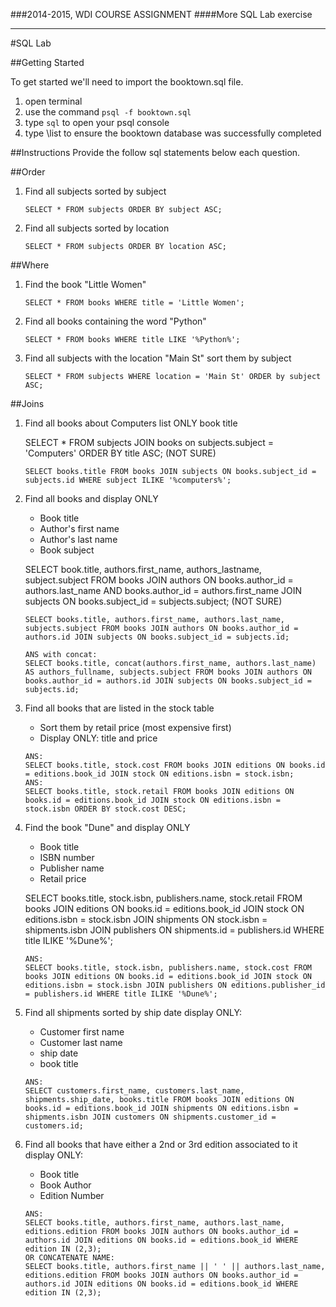 ###2014-2015, WDI COURSE ASSIGNMENT
####More SQL Lab exercise
***

#SQL Lab


##Getting Started

To get started we'll need to import the booktown.sql file.

1. open terminal
2. use the command `psql -f booktown.sql`
3. type `sql` to open your psql console
4. type \list to ensure the booktown database was successfully completed

##Instructions
Provide the follow sql statements below each question.

##Order
1. Find all subjects sorted by subject

	```
	SELECT * FROM subjects ORDER BY subject ASC;
	```

2. Find all subjects sorted by location

	```
	SELECT * FROM subjects ORDER BY location ASC;
	```

##Where
1. Find the book "Little Women"

   ```
   SELECT * FROM books WHERE title = 'Little Women';
   ```

2. Find all books containing the word "Python"

   ```
   SELECT * FROM books WHERE title LIKE '%Python%';
   ```

3. Find all subjects with the location "Main St" sort them by subject

   ```
   SELECT * FROM subjects WHERE location = 'Main St' ORDER by subject ASC;
   ```


##Joins

1. Find all books about Computers list ONLY book title

   SELECT * FROM subjects JOIN books on subjects.subject = 'Computers' ORDER BY title ASC; (NOT SURE)

   ```
   SELECT books.title FROM books JOIN subjects ON books.subject_id = subjects.id WHERE subject ILIKE '%computers%';
   ```


2. Find all books and display ONLY
	* Book title
	* Author's first name
	* Author's last name
	* Book subject


	SELECT book.title, authors.first_name, authors_lastname, subject.subject FROM books JOIN authors ON books.author_id = authors.last_name AND books.author_id = authors.first_name JOIN subjects ON books.subject_id = subjects.subject; (NOT SURE)

	```
	SELECT books.title, authors.first_name, authors.last_name, subjects.subject FROM books JOIN authors ON books.author_id = authors.id JOIN subjects ON books.subject_id = subjects.id;

	ANS with concat:
	SELECT books.title, concat(authors.first_name, authors.last_name) AS authors_fullname, subjects.subject FROM books JOIN authors ON books.author_id = authors.id JOIN subjects ON books.subject_id = subjects.id;

	```


3. Find all books that are listed in the stock table
	* Sort them by retail price (most expensive first)
	* Display ONLY: title and price

	```
	ANS:
	SELECT books.title, stock.cost FROM books JOIN editions ON books.id = editions.book_id JOIN stock ON editions.isbn = stock.isbn;
	ANS:
	SELECT books.title, stock.retail FROM books JOIN editions ON books.id = editions.book_id JOIN stock ON editions.isbn = stock.isbn ORDER BY stock.cost DESC;
	```


4. Find the book "Dune" and display ONLY
	* Book title
	* ISBN number
	* Publisher name
	* Retail price

	SELECT books.title, stock.isbn, publishers.name, stock.retail FROM books JOIN editions ON books.id = editions.book_id JOIN stock ON editions.isbn = stock.isbn JOIN shipments ON stock.isbn = shipments.isbn JOIN publishers ON shipments.id = publishers.id WHERE title ILIKE '%Dune%';

	```
	ANS:
	SELECT books.title, stock.isbn, publishers.name, stock.cost FROM books JOIN editions ON books.id = editions.book_id JOIN stock ON editions.isbn = stock.isbn JOIN publishers ON editions.publisher_id = publishers.id WHERE title ILIKE '%Dune%';
	```


5. Find all shipments sorted by ship date display ONLY:
	* Customer first name
	* Customer last name
	* ship date
	* book title

	```
	ANS:
	SELECT customers.first_name, customers.last_name, shipments.ship_date, books.title FROM books JOIN editions ON books.id = editions.book_id JOIN shipments ON editions.isbn = shipments.isbn JOIN customers ON shipments.customer_id = customers.id;
	```


6. Find all books that have either a 2nd or 3rd edition associated to it display ONLY:
	* Book title
	* Book Author
	* Edition Number

	```
	ANS:
	SELECT books.title, authors.first_name, authors.last_name, editions.edition FROM books JOIN authors ON books.author_id = authors.id JOIN editions ON books.id = editions.book_id WHERE edition IN (2,3);
	OR CONCATENATE NAME:
	SELECT books.title, authors.first_name || ' ' || authors.last_name, editions.edition FROM books JOIN authors ON books.author_id = authors.id JOIN editions ON books.id = editions.book_id WHERE edition IN (2,3);
	```
